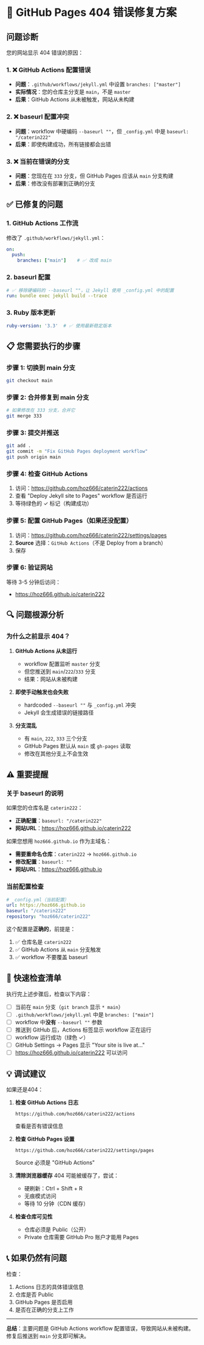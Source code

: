 # 🔴 GitHub Pages 404 错误修复方案

## 问题诊断

您的网站显示 404 错误的原因：

### 1. ❌ GitHub Actions 配置错误
- **问题**：`.github/workflows/jekyll.yml` 中设置 `branches: ["master"]`
- **实际情况**：您的仓库主分支是 `main`，不是 `master`
- **后果**：GitHub Actions 从未被触发，网站从未构建

### 2. ❌ baseurl 配置冲突
- **问题**：workflow 中硬编码 `--baseurl ""`，但 `_config.yml` 中是 `baseurl: "/caterin222"`
- **后果**：即使构建成功，所有链接都会出错

### 3. ❌ 当前在错误的分支
- **问题**：您现在在 `333` 分支，但 GitHub Pages 应该从 `main` 分支构建
- **后果**：修改没有部署到正确的分支

## ✅ 已修复的问题

### 1. GitHub Actions 工作流
修改了 `.github/workflows/jekyll.yml`：
```yaml
on:
  push:
    branches: ["main"]    # ✅ 改成 main
```

### 2. baseurl 配置
```yaml
# ✅ 移除硬编码的 --baseurl ""，让 Jekyll 使用 _config.yml 中的配置
run: bundle exec jekyll build --trace
```

### 3. Ruby 版本更新
```yaml
ruby-version: '3.3'  # ✅ 使用最新稳定版本
```

## 📋 您需要执行的步骤

### 步骤 1: 切换到 main 分支
```bash
git checkout main
```

### 步骤 2: 合并修复到 main 分支
```bash
# 如果修改在 333 分支，合并它
git merge 333
```

### 步骤 3: 提交并推送
```bash
git add .
git commit -m "Fix GitHub Pages deployment workflow"
git push origin main
```

### 步骤 4: 检查 GitHub Actions
1. 访问：https://github.com/hoz666/caterin222/actions
2. 查看 "Deploy Jekyll site to Pages" workflow 是否运行
3. 等待绿色的 ✓ 标记（构建成功）

### 步骤 5: 配置 GitHub Pages（如果还没配置）
1. 访问：https://github.com/hoz666/caterin222/settings/pages
2. **Source** 选择：`GitHub Actions`（不是 Deploy from a branch）
3. 保存

### 步骤 6: 验证网站
等待 3-5 分钟后访问：
- https://hoz666.github.io/caterin222

## 🔍 问题根源分析

### 为什么之前显示 404？

1. **GitHub Actions 从未运行**
   - workflow 配置监听 `master` 分支
   - 但您推送到 `main`/`222`/`333` 分支
   - 结果：网站从未被构建

2. **即使手动触发也会失败**
   - hardcoded `--baseurl ""` 与 `_config.yml` 冲突
   - Jekyll 会生成错误的链接路径

3. **分支混乱**
   - 有 `main`, `222`, `333` 三个分支
   - GitHub Pages 默认从 `main` 或 `gh-pages` 读取
   - 修改在其他分支上不会生效

## ⚠️ 重要提醒

### 关于 baseurl 的说明

如果您的仓库名是 `caterin222`：
- **正确配置**：`baseurl: "/caterin222"`
- **网站URL**：https://hoz666.github.io/caterin222

如果您想用 `hoz666.github.io` 作为主域名：
- **需要重命名仓库**：`caterin222` → `hoz666.github.io`
- **修改配置**：`baseurl: ""`
- **网站URL**：https://hoz666.github.io

### 当前配置检查

```yaml
# _config.yml（当前配置）
url: https://hoz666.github.io
baseurl: "/caterin222"
repository: "hoz666/caterin222"
```

这个配置是**正确的**，前提是：
1. ✅ 仓库名是 `caterin222`
2. ✅ GitHub Actions 从 `main` 分支触发
3. ✅ workflow 不要覆盖 baseurl

## 🎯 快速检查清单

执行完上述步骤后，检查以下内容：

- [ ] 当前在 `main` 分支（`git branch` 显示 `* main`）
- [ ] `.github/workflows/jekyll.yml` 中是 `branches: ["main"]`
- [ ] workflow 中**没有** `--baseurl ""` 参数
- [ ] 推送到 GitHub 后，Actions 标签显示 workflow 正在运行
- [ ] workflow 运行成功（绿色 ✓）
- [ ] GitHub Settings → Pages 显示 "Your site is live at..."
- [ ] https://hoz666.github.io/caterin222 可以访问

## 💡 调试建议

如果还是404：

1. **检查 GitHub Actions 日志**
   ```
   https://github.com/hoz666/caterin222/actions
   ```
   查看是否有错误信息

2. **检查 GitHub Pages 设置**
   ```
   https://github.com/hoz666/caterin222/settings/pages
   ```
   Source 必须是 "GitHub Actions"

3. **清除浏览器缓存**
   404 可能被缓存了，尝试：
   - 硬刷新：Ctrl + Shift + R
   - 无痕模式访问
   - 等待 10 分钟（CDN 缓存）

4. **检查仓库可见性**
   - 仓库必须是 Public（公开）
   - Private 仓库需要 GitHub Pro 账户才能用 Pages

## 📞 如果仍然有问题

检查：
1. Actions 日志的具体错误信息
2. 仓库是否 Public
3. GitHub Pages 是否启用
4. 是否在正确的分支上工作

---

**总结**：主要问题是 GitHub Actions workflow 配置错误，导致网站从未被构建。修复后推送到 `main` 分支即可解决。
